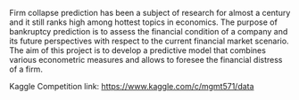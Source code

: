 Firm collapse prediction has been a subject of research for almost a century and it still ranks high among hottest topics in economics. The purpose of bankruptcy prediction is to assess the financial condition of a company and its future perspectives with respect to the current financial market scenario.     
The aim of this project is to develop a predictive model that combines various econometric measures and allows to foresee the financial distress of a firm. 

Kaggle Competition link: https://www.kaggle.com/c/mgmt571/data
